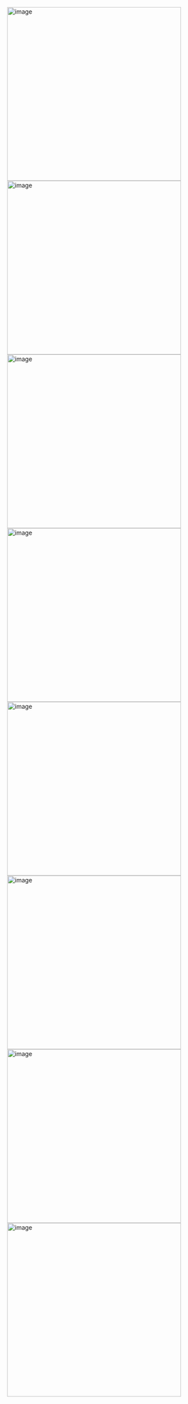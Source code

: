 <img width="405" alt="image" src="https://github.com/bochiwalritik/DataScience/assets/79448462/d8e4ef33-b2e5-4f09-bbd7-82c4f00cf6cd">  
<img width="405" alt="image" src="https://github.com/bochiwalritik/DataScience/assets/79448462/611847fd-882e-4de8-bb0d-88cfec5b0636">  
<img width="405" alt="image" src="https://github.com/bochiwalritik/DataScience/assets/79448462/dcc5552d-97eb-4b16-bcf8-7e5c76953a7a">  
<img width="405" alt="image" src="https://github.com/bochiwalritik/DataScience/assets/79448462/aa97c2f2-3576-4ba4-b843-b8a227148961">  
<img width="405" alt="image" src="https://github.com/bochiwalritik/DataScience/assets/79448462/fdd3a24c-93d1-44e8-959c-a5d67b94e644">  
<img width="405" alt="image" src="https://github.com/bochiwalritik/DataScience/assets/79448462/559b0f28-296c-41a7-bf11-71328cfc0f1f">  
<img width="405" alt="image" src="https://github.com/bochiwalritik/DataScience/assets/79448462/e4431dcc-2239-43a9-9a77-7f0a3efd4ea6">  
<img width="405" alt="image" src="https://github.com/bochiwalritik/DataScience/assets/79448462/697e94f8-ee6b-4ca8-afcb-90d3b909f504">  
